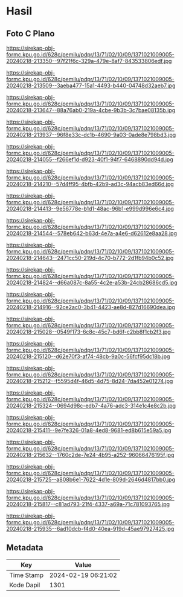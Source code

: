 # Hasil

## Foto C Plano

https://sirekap-obj-formc.kpu.go.id/628c/pemilu/pdpr/13/71/02/10/09/1371021009005-20240218-213350--97f21f6c-329a-479e-8af7-843533806edf.jpg

https://sirekap-obj-formc.kpu.go.id/628c/pemilu/pdpr/13/71/02/10/09/1371021009005-20240218-213509--3aeba477-15a1-4493-b440-04748d32aeb7.jpg

https://sirekap-obj-formc.kpu.go.id/628c/pemilu/pdpr/13/71/02/10/09/1371021009005-20240218-213647--88a76ab0-219a-4cbe-9b3b-3c7bae08135b.jpg

https://sirekap-obj-formc.kpu.go.id/628c/pemilu/pdpr/13/71/02/10/09/1371021009005-20240218-213937--96f8e33c-dc1b-4690-9a03-0ade8e798bd3.jpg

https://sirekap-obj-formc.kpu.go.id/628c/pemilu/pdpr/13/71/02/10/09/1371021009005-20240218-214055--f266ef1d-d923-40f1-94f7-6468890dd94d.jpg

https://sirekap-obj-formc.kpu.go.id/628c/pemilu/pdpr/13/71/02/10/09/1371021009005-20240218-214210--57d4ff95-4bfb-42b9-ad3c-94acb83ed66d.jpg

https://sirekap-obj-formc.kpu.go.id/628c/pemilu/pdpr/13/71/02/10/09/1371021009005-20240218-214413--9e56778e-b1d1-48ac-96b1-e999d996e6c4.jpg

https://sirekap-obj-formc.kpu.go.id/628c/pemilu/pdpr/13/71/02/10/09/1371021009005-20240218-214544--578eb642-b63d-4e7a-a4e6-d62612e8aa28.jpg

https://sirekap-obj-formc.kpu.go.id/628c/pemilu/pdpr/13/71/02/10/09/1371021009005-20240218-214643--2471cc50-219d-4c70-b772-2d1fb94b0c52.jpg

https://sirekap-obj-formc.kpu.go.id/628c/pemilu/pdpr/13/71/02/10/09/1371021009005-20240218-214824--d66a087c-8a55-4c2e-a53b-24cb28686cd5.jpg

https://sirekap-obj-formc.kpu.go.id/628c/pemilu/pdpr/13/71/02/10/09/1371021009005-20240218-214916--92ce2ac0-3b41-4423-ae8d-827d16690dea.jpg

https://sirekap-obj-formc.kpu.go.id/628c/pemilu/pdpr/13/71/02/10/09/1371021009005-20240218-215028--0549f173-6c8c-45c7-bd6f-c2bb8f1cb2f3.jpg

https://sirekap-obj-formc.kpu.go.id/628c/pemilu/pdpr/13/71/02/10/09/1371021009005-20240218-215120--d62e70f3-af74-48cb-9a0c-56fcf95dc18b.jpg

https://sirekap-obj-formc.kpu.go.id/628c/pemilu/pdpr/13/71/02/10/09/1371021009005-20240218-215212--f5595d4f-46d5-4d75-8d24-7da452e01274.jpg

https://sirekap-obj-formc.kpu.go.id/628c/pemilu/pdpr/13/71/02/10/09/1371021009005-20240218-215324--0694d98c-edb7-4a76-adc3-314e1c4e8c2b.jpg

https://sirekap-obj-formc.kpu.go.id/628c/pemilu/pdpr/13/71/02/10/09/1371021009005-20240218-215411--9e7fe326-01a8-4ed8-9681-ed8b615e59a5.jpg

https://sirekap-obj-formc.kpu.go.id/628c/pemilu/pdpr/13/71/02/10/09/1371021009005-20240218-215632--1760c2de-7e24-4b95-a252-96066476195f.jpg

https://sirekap-obj-formc.kpu.go.id/628c/pemilu/pdpr/13/71/02/10/09/1371021009005-20240218-215725--a808b6e1-7622-4d1e-809d-2646d4817bb0.jpg

https://sirekap-obj-formc.kpu.go.id/628c/pemilu/pdpr/13/71/02/10/09/1371021009005-20240218-215817--c81ad793-21f4-4337-a69a-71c781093765.jpg

https://sirekap-obj-formc.kpu.go.id/628c/pemilu/pdpr/13/71/02/10/09/1371021009005-20240218-215935--6ad10dcb-f4d0-40ea-919d-45ae97927425.jpg


## Metadata

| Key        | Value               |
| ---------- | ------------------- |
| Time Stamp | 2024-02-19 06:21:02 |
| Kode Dapil | 1301                |



